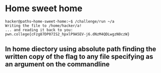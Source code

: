 # Home sweet home
    hacker@paths~home-sweet-home:~$ /challenge/run ~/a
    Writing the file to /home/hacker/a!
    ... and reading it back to you:
    pwn.college{cFzg87DP07IS2_hpxlP9A5EV-j6.dNzM4QDLwgzN0czW}

## In home diectory using absolute path finding the written copy of the flag to any file specifying as an argument on the commandline 

